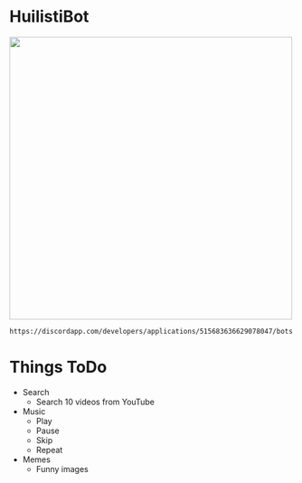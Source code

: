# HuilistiBot
<img src="https://media.discordapp.net/attachments/514253512490614785/517123107799171074/huilistibot-logo.jpg" width="500px" >

`https://discordapp.com/developers/applications/515683636629078047/bots`

# Things ToDo
* Search
    * Search 10 videos from YouTube
* Music
    * Play
    * Pause
    * Skip
    * Repeat
* Memes
    * Funny images
